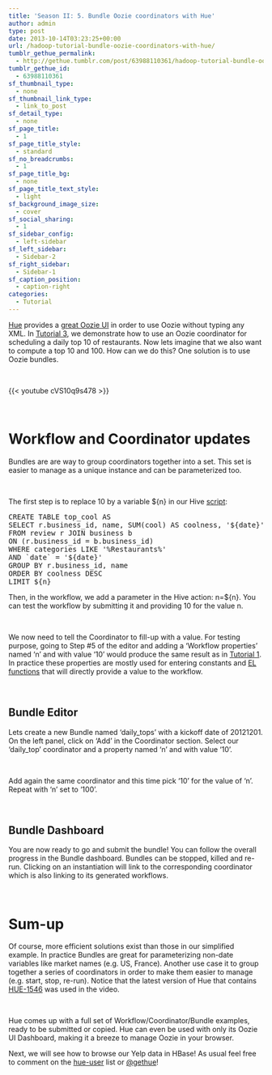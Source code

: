 ```yaml
---
title: 'Season II: 5. Bundle Oozie coordinators with Hue'
author: admin
type: post
date: 2013-10-14T03:23:25+00:00
url: /hadoop-tutorial-bundle-oozie-coordinators-with-hue/
tumblr_gethue_permalink:
  - http://gethue.tumblr.com/post/63988110361/hadoop-tutorial-bundle-oozie-coordinators-with-hue
tumblr_gethue_id:
  - 63988110361
sf_thumbnail_type:
  - none
sf_thumbnail_link_type:
  - link_to_post
sf_detail_type:
  - none
sf_page_title:
  - 1
sf_page_title_style:
  - standard
sf_no_breadcrumbs:
  - 1
sf_page_title_bg:
  - none
sf_page_title_text_style:
  - light
sf_background_image_size:
  - cover
sf_social_sharing:
  - 1
sf_sidebar_config:
  - left-sidebar
sf_left_sidebar:
  - Sidebar-2
sf_right_sidebar:
  - Sidebar-1
sf_caption_position:
  - caption-right
categories:
  - Tutorial
---
```


<p id="docs-internal-guid-4ab313a2-b4f9-6636-ef5e-6ec66cd3ea40">
  <a href="http://gethue.com"><span>Hue</span></a><span> provides a </span><a href="http://gethue.tumblr.com/tagged/oozie"><span>great Oozie UI</span></a><span> in order to use Oozie without typing any XML. In </span><a href="http://gethue.tumblr.com/post/61597968730/hadoop-tutorials-ii-3-schedule-hive-queries-with"><span>Tutorial 3</span></a><span>, we demonstrate how to use an Oozie coordinator for scheduling a daily top 10 of restaurants. Now lets imagine that we also want to compute a top 10 and 100. How can we do this? One solution is to use Oozie bundles.</span>
</p>

&nbsp;

{{< youtube cVS10q9s478 >}}

&nbsp;

# <span>Workflow and Coordinator updates</span>

<span>Bundles are are way to group coordinators together into a set. This set is easier to manage as a unique instance and can be parameterized too.</span>

&nbsp;

<span>The first step is to replace 10 by a variable \${n} in our Hive </span>[<span>script</span>][1]<span>:</span>

<pre class="code">CREATE TABLE top_cool AS
SELECT r.business_id, name, SUM(cool) AS coolness, '${date}' as `date`
FROM review r JOIN business b
ON (r.business_id = b.business_id)
WHERE categories LIKE '%Restaurants%'
AND `date` = '${date}'
GROUP BY r.business_id, name
ORDER BY coolness DESC
LIMIT ${n}</pre>

<span>Then, in the workflow, we add a parameter in the Hive action: </span><span>n=\${n}</span><span>. You can test the workflow by submitting it and providing 10 for the value n.</span>

&nbsp;

<span>We now need to tell the Coordinator to fill-up with a value. For testing purpose, going to Step #5 of the editor and adding a ‘</span><span>Workflow properties</span><span>’ named ‘</span><span>n</span><span>’ and with value ‘</span><span>10</span><span>’ would produce the same result as in </span>[<span>Tutorial 1</span>][2]<span>. In practice these properties are mostly used for entering constants and </span>[<span>EL functions</span>][3] <span>that will directly provide a value to the workflow.</span>

&nbsp;

## <span>Bundle Editor</span>

<span>Lets create a new Bundle named ‘</span><span>daily_tops</span><span>’ with a kickoff date of 20121201. On the left panel, click on ‘</span><span>Add</span><span>’ in the Coordinator section. Select our ‘</span><span>daily_top</span><span>’ coordinator and a property named ‘</span><span>n</span><span>’ and with value ‘</span><span>10</span><span>’.</span>

&nbsp;

<span>Add again the same coordinator and this time pick ‘</span><span>10</span><span>’ for the value of ‘</span><span>n</span><span>’. Repeat with ‘</span><span>n</span><span>’ set to ‘</span><span>100</span><span>’.</span>

&nbsp;

## <span>Bundle Dashboard</span>

<span>You are now ready to go and submit the bundle! You can follow the overall progress in the Bundle dashboard. Bundles can be stopped, killed and re-run. Clicking on an instantiation will link to the corresponding coordinator which is also linking to its generated workflows.</span>

&nbsp;

# <span>Sum-up</span>

<span>Of course, more efficient solutions exist than those in our simplified example. In practice Bundles are great for parameterizing non-date variables like market names (e.g. US, France). Another use case it to group together a series of coordinators in order to make them easier to manage (e.g. start, stop, re-run). Notice that the latest version of Hue that contains </span>[<span>HUE-1546</span>][4] <span>was used in the video.</span>

&nbsp;

<span>Hue comes up with a full set of Workflow/Coordinator/Bundle examples, ready to be submitted or copied. Hue can even be used with only its Oozie UI Dashboard, making it a breeze to manage Oozie in your browser. </span>

<span>Next, we will see how to browse our Yelp data in HBase! As usual feel free to comment on the </span>[<span>hue-user</span>][5] <span>list or </span>[<span>@gethue</span>][6]<span>!</span>

[1]: https://github.com/romainr/hadoop-tutorials-examples/blob/master/hive-workflow/select_top_n.sql
[2]: http://gethue.tumblr.com/post/60937985689/hadoop-tutorials-ii-2-execute-hive-queries-and
[3]: http://blog.cloudera.com/blog/2013/09/how-to-write-an-el-function-in-apache-oozie/
[4]: https://issues.cloudera.org/browse/HUE-1546
[5]: http://groups.google.com/a/cloudera.org/group/hue-user
[6]: https://twitter.com/gethue
